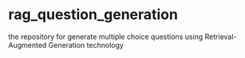 # rag_question_generation
the repository for generate multiple choice questions using Retrieval-Augmented Generation technology
